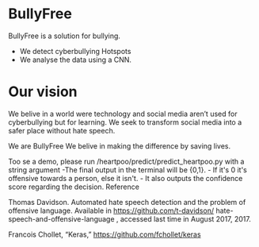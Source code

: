 # BullyFree

BullyFree is a solution for bullying.
  - We detect cyberbullying Hotspots
  - We analyse the data using a CNN.

# Our vision
We belive in a world were technology and social media aren’t used for cyberbullying but for learning. We seek to transform social media into a safer place without hate speech. 

We are BullyFree
We belive in making the difference by saving lives. 


Too se a demo, please run /heartpoo/predict/predict_heartpoo.py with a string argument
	-The final output in the terminal will be {0,1}. 
	- If it's 0 it's offensive towards a person, else it isn't. 
	- It also outputs the confidence score regarding the decision.
Reference

Thomas Davidson. Automated hate speech detection and the problem of
offensive language. Available in https://github.com/t-davidson/
hate-speech-and-offensive-language , accessed last time in August 2017,
2017.

Francois Chollet, “Keras,” https://github.com/fchollet/keras
